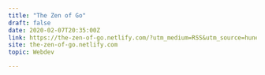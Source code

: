 ```yaml
---
title: "The Zen of Go"
draft: false
date: 2020-02-07T20:35:00Z
link: https://the-zen-of-go.netlify.com/?utm_medium=RSS&utm_source=hune
site: the-zen-of-go.netlify.com
topic: Webdev  

---
```

